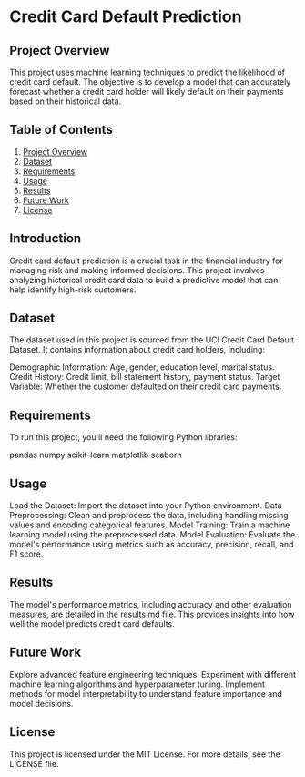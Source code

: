 # Credit Card Default Prediction
## Project Overview
This project uses machine learning techniques to predict the likelihood of credit card default. The objective is to develop a model that can accurately forecast whether a credit card holder will likely default on their payments based on their historical data.
## Table of Contents
1. [Project Overview](#project-overview)
2. [Dataset](#dataset)
3. [Requirements](#requirements)
4. [Usage](#usage)
5. [Results](#results)
6. [Future Work](#future-work)
7. [License](#license)
## Introduction
Credit card default prediction is a crucial task in the financial industry for managing risk and making informed decisions. This project involves analyzing historical credit card data to build a predictive model that can help identify high-risk customers.

## Dataset
The dataset used in this project is sourced from the UCI Credit Card Default Dataset. It contains information about credit card holders, including:

Demographic Information: Age, gender, education level, marital status.
Credit History: Credit limit, bill statement history, payment status.
Target Variable: Whether the customer defaulted on their credit card payments.
## Requirements
To run this project, you'll need the following Python libraries:

pandas
numpy
scikit-learn
matplotlib
seaborn

## Usage
Load the Dataset: Import the dataset into your Python environment.
Data Preprocessing: Clean and preprocess the data, including handling missing values and encoding categorical features.
Model Training: Train a machine learning model using the preprocessed data.
Model Evaluation: Evaluate the model's performance using metrics such as accuracy, precision, recall, and F1 score.
## Results
The model's performance metrics, including accuracy and other evaluation measures, are detailed in the results.md file. This provides insights into how well the model predicts credit card defaults.

## Future Work
Explore advanced feature engineering techniques.
Experiment with different machine learning algorithms and hyperparameter tuning.
Implement methods for model interpretability to understand feature importance and model decisions.
## License
This project is licensed under the MIT License. For more details, see the LICENSE file.




